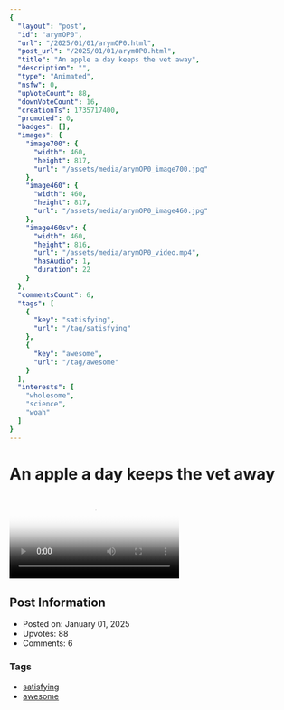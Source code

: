```yaml
---
{
  "layout": "post",
  "id": "arymOP0",
  "url": "/2025/01/01/arymOP0.html",
  "post_url": "/2025/01/01/arymOP0.html",
  "title": "An apple a day keeps the vet away",
  "description": "",
  "type": "Animated",
  "nsfw": 0,
  "upVoteCount": 88,
  "downVoteCount": 16,
  "creationTs": 1735717400,
  "promoted": 0,
  "badges": [],
  "images": {
    "image700": {
      "width": 460,
      "height": 817,
      "url": "/assets/media/arymOP0_image700.jpg"
    },
    "image460": {
      "width": 460,
      "height": 817,
      "url": "/assets/media/arymOP0_image460.jpg"
    },
    "image460sv": {
      "width": 460,
      "height": 816,
      "url": "/assets/media/arymOP0_video.mp4",
      "hasAudio": 1,
      "duration": 22
    }
  },
  "commentsCount": 6,
  "tags": [
    {
      "key": "satisfying",
      "url": "/tag/satisfying"
    },
    {
      "key": "awesome",
      "url": "/tag/awesome"
    }
  ],
  "interests": [
    "wholesome",
    "science",
    "woah"
  ]
}
---
```


# An apple a day keeps the vet away

<video controls playsinline loop poster="/assets/media/arymOP0_image460.jpg">
  <source src="/assets/media/arymOP0_video.mp4" type="video/mp4">
  Your browser does not support the video tag.
</video>

## Post Information

- Posted on: January 01, 2025
- Upvotes: 88
- Comments: 6

### Tags

- [satisfying](/tag/satisfying)
- [awesome](/tag/awesome)
